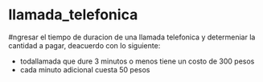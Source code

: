 # llamada_telefonica 

#ngresar el tiempo de duracion de una llamada telefonica y determeniar la cantidad a pagar, deacuerdo con lo siguiente:
- todallamada que dure 3 minutos o menos tiene un costo de 300 pesos
- cada minuto adicional cuesta 50 pesos


